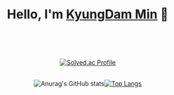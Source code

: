<div align="center">
<h1>Hello, I'm <a href="##">KyungDam Min</a> 👋</h1>
<br>
  

<br><br>
[![Solved.ac Profile](http://mazassumnida.wtf/api/v2/generate_badge?boj=gxxk76)](https://solved.ac/gxxk76/)
<br><br>
<!--GitHub Readme Stats에는 여러 내장 테마(예: dark, radical, merko, gruvbox, tokyonight, onedark, cobalt, synthwave, highcontrast) 가 함께 제공됩니다 dracula. -->
![Anurag's GitHub stats](https://github-readme-stats.vercel.app/api?username=kdmin0706&show_icons=true&theme=tokyonight)[![Top Langs](https://github-readme-stats.vercel.app/api/top-langs/?username=kdmin0706&layout=compact)](https://github.com/kdmin0706/github-readme-stats)
<br><br>

<!--
**kdmin0706/kdmin0706** is a ✨ _special_ ✨ repository because its `README.md` (this file) appears on your GitHub profile.

Here are some ideas to get you started:

- 🔭 I’m currently working on ...
- 🌱 I’m currently learning ...
- 👯 I’m looking to collaborate on ...
- 🤔 I’m looking for help with ...
- 💬 Ask me about ...
- 📫 How to reach me: ...
- 😄 Pronouns: ...
- ⚡ Fun fact: ...
-->

<!--
<p align="center">
    <Strong>☁My Profile☁️</Strong><br><br>
     <a href="https://miiro-under.tistory.com/" target="_blank"><img src="https://img.shields.io/badge/Tistory-535D6C?style=flat-square&logo=Tistory&logoColor=white"/></a>
     <a href="https://github.com/kdmin0706" target="_blank"><img src="https://img.shields.io/badge/GitHub-181717?style=flat-square&logo=GitHub&logoColor=white"/></a>
</p>
-->

